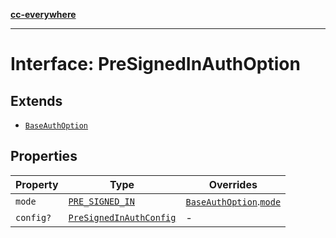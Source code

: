 [**cc-everywhere**](../../../../../index.md)

***

# Interface: PreSignedInAuthOption

## Extends

- [`BaseAuthOption`](../../authentication-types/interfaces/base-auth-option.md)

## Properties

| Property | Type | Overrides |
| ------ | ------ | ------ |
| `mode` | [`PRE_SIGNED_IN`](../../authentication-types/enumerations/auth-mode.md#pre_signed_in) | [`BaseAuthOption`](../../authentication-types/interfaces/base-auth-option.md).[`mode`](../../authentication-types/interfaces/base-auth-option.md#mode) |
| `config?` | [`PreSignedInAuthConfig`](../../authentication-types/interfaces/pre-signed-in-auth-config.md) | - |
